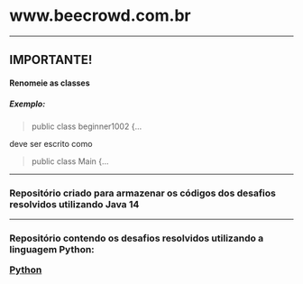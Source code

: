 <h1>www.beecrowd.com.br</h1>

________________________________
<h2> IMPORTANTE!</h2>
<h4> Renomeie as classes</h4>
<h5> Exemplo: </h5>


  > public class beginner1002 {...


  deve ser escrito como 

  > public class Main {...


________________________________
<h3>Repositório criado para armazenar os códigos dos desafios resolvidos 
utilizando Java 14 </h3>

________________________________

<h3>Repositório contendo os desafios resolvidos utilizando a linguagem Python:
  
[Python](https://github.com/mikaelsonbraz/Beecrowd.py)</h3>
